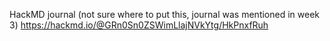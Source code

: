 HackMD journal (not sure where to put this, journal was mentioned in week 3)
https://hackmd.io/@GRn0Sn0ZSWimLlajNVkYtg/HkPnxfRuh
